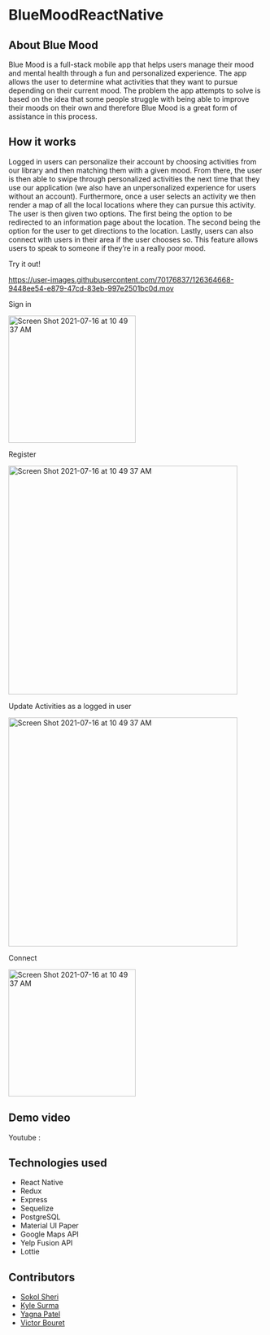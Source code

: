 # BlueMoodReactNative

## About Blue Mood

Blue Mood is a full-stack mobile app that helps users manage their mood and mental health through a fun and personalized experience. The app allows the user to determine what activities that they want to pursue depending on their current mood. The problem the app attempts to solve is based on the idea that some people struggle with being able to improve their moods on their own and therefore Blue Mood is a great form of assistance in this process.

## How it works

Logged in users can personalize their account by choosing activities from our library and then matching them with a given mood. From there, the user is then able to swipe through personalized activities the next time that they use our application (we also have an unpersonalized experience for users without an account). Furthermore, once a user selects an activity we then render a map of all the local locations where they can pursue this activity. The user is then given two options. The first being the option to be redirected to an information page about the location. The second being the option for the user to get directions to the location. Lastly, users can also connect with users in their area if the user chooses so. This feature allows users to speak to someone if they’re in a really poor mood.

Try it out!

https://user-images.githubusercontent.com/70176837/126364668-9448ee54-e879-47cd-83eb-997e2501bc0d.mov

Sign in

<img width="250" alt="Screen Shot 2021-07-16 at 10 49 37 AM" src="https://user-images.githubusercontent.com/70176837/126372919-789bcb76-1836-4d52-b470-1459c7894f48.png">

Register

<img width="450" alt="Screen Shot 2021-07-16 at 10 49 37 AM" src="https://user-images.githubusercontent.com/70176837/126520856-2c84071c-6e45-413b-97e4-48f8359fa3d0.png">

Update Activities as a logged in user

<img width="450" alt="Screen Shot 2021-07-16 at 10 49 37 AM" src="https://user-images.githubusercontent.com/70176837/126521023-7bd9df68-db6a-4cdb-85c4-935ff359252c.png">

Connect

<img width="250" alt="Screen Shot 2021-07-16 at 10 49 37 AM" src="https://user-images.githubusercontent.com/70176837/126521265-709a1df0-06bc-480c-805e-0ed419cad1d1.jpg">

## Demo video

Youtube :

## Technologies used

- React Native
- Redux
- Express
- Sequelize
- PostgreSQL
- Material UI Paper
- Google Maps API
- Yelp Fusion API
- Lottie

## Contributors

- [Sokol Sheri](https://github.com/SokolSheri)
- [Kyle Surma](https://github.com/kylesurma)
- [Yagna Patel](https://github.com/yagna11)
- [Victor Bouret](https://github.com/Vicbouret)
